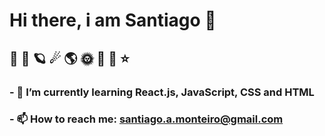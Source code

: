 # Hi there, i am Santiago 👋
## 🚀 🌌 🪐 ☄ 🌎 🌞 🌚 🌠 ⭐ 

### - 🌱 I’m currently learning React.js, JavaScript, CSS and HTML 
### - 📫 How to reach me: santiago.a.monteiro@gmail.com

